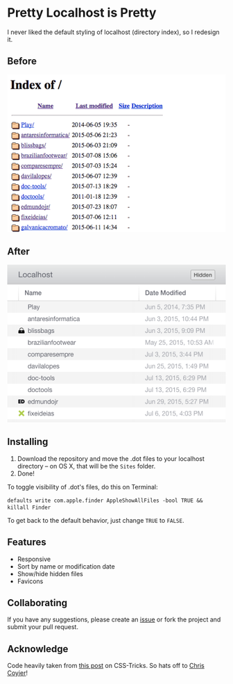 # Pretty Localhost is Pretty

I never liked the default styling of localhost (directory index), so I redesign it.

## Before

![Localhost Before](before.png)

## After

![Localhost After](after.png)

## Installing

1. Download the repository and move the .dot files to your localhost directory – on OS X, that will be the `Sites` folder.
2. Done!

To toggle visibility of .dot's files, do this on Terminal:

    defaults write com.apple.finder AppleShowAllFiles -bool TRUE && killall Finder

To get back to the default behavior, just change `TRUE` to `FALSE`.

## Features

- Responsive
- Sort by name or modification date
- Show/hide hidden files
- Favicons

## Collaborating

If you have any suggestions, please create an [issue](https://github.com/edmundojr/localhost/issues) or fork the project and submit your pull request.

## Acknowledge

Code heavily taken from [this post](https://css-tricks.com/snippets/php/display-styled-directory-contents/) on CSS-Tricks. So hats off to [Chris Coyier](https://twitter.com/chriscoyier)!
